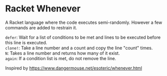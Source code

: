# Racket Whenever

A Racket language where the code executes semi-randomly. However a few commands are added to restrain it.


`defer`: Wait for a list of conditions to be met and lines to be executed before this line is executed.  
`clone!`: Take a line number and a count and copy the line "count" times.  
`N`: Takes a line number and returns how many of it exist.   
`again`: If a condition list is met, do not remove the line.   

Inspired by https://www.dangermouse.net/esoteric/whenever.html
